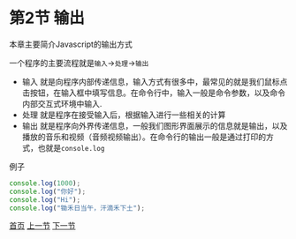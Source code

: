 # 第2节 输出

本章主要简介Javascript的输出方式


一个程序的主要流程就是`输入`->`处理`->`输出`
* 输入 就是向程序内部传递信息，输入方式有很多中，最常见的就是我们鼠标点击按钮，在输入框中填写信息。在命令行中，输入一般是命令参数，以及命令内部交互式环境中输入.
* 处理 就是程序在接受输入后，根据输入进行一些相关的计算
* 输出 就是程序向外界传递信息，一般我们图形界面展示的信息就是输出，以及播放的音乐和视频（音频视频输出）。在命令行的输出一般是通过打印的方式，也就是`console.log`


例子

```javascript
console.log(1000);
console.log("你好");
console.log("Hi");
console.log("锄禾日当午，汗滴禾下土");
```

[首页](../README.md) [上一节](1-环境搭建.md) [下一节](3-语法.md)